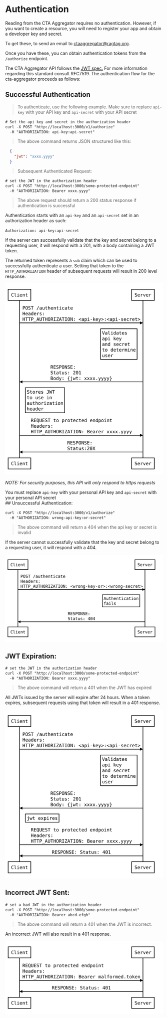 # Authentication

Reading from the CTA Aggregator requires no authentication.  However, if you want to create a resource, you
will need to register your app and obtain a developer key and secret.

To get these, to send an email to <a href='mailto:ctaaggregator@ragtag.org'>ctaaggregator@ragtag.org</a>.

Once you have these, you can obtain authentication tokens from the `/authorize` endpoint.

The CTA Aggregator API follows the [JWT spec.](https://tools.ietf.org/html/rfc7519) For more information regarding this standard consult RFC7519.
The authentication flow for the cta-aggregator proceeds as follows:

## Successful Authentication
> To authenticate, use the following example.
> Make sure to replace `api-key` with your API key and `api-secret` with your API secret

```shell
# Set the api key and secret in the authorization header
curl -X POST "http://localhost:3000/v1/authorize"
  -H "AUTHORIZATION: api-key:api-secret"
```

> The above command returns JSON structured like this:

```json
  {
    "jwt": "xxxx.yyyy"
  }
```

> Subsequent Authenticated Request:

```shell
# set the JWT in the authorization header
curl -X POST "http://localhost:3000/some-protected-endpoint"
  -H "AUTHORIZATION: Bearer xxxx.yyyy"
```

> The above request should return a 200 status response if authentication is successful

Authentication starts with an `api-key` and an `api-secret` set in an authorization header as such:

`Authorization: api-key:api-secret`

If the server can successfully validate that the key and secret belong to a requesting user, it will respond with a 201, with a body containing a JWT token.

The returned token represents a `sub` claim which can be used to successfully authenticate a user. Setting that token to the `HTTP_AUTHORIZATION` header of subsequent requests will result in 200 level response.

![Successful Authentication](images/successful_auth.svg "successful authentication ladder diagram")

*NOTE: For security purposes, this API will only respond to https requests*

<aside class="notice">
You must replace <code>api-key</code> with your personal API key and <code>api-secret</code> with your personal API secret
</aside>
## Unsuccessful Authentication:

```shell
curl -X POST "http://localhost:3000/v1/authorize"
  -H "AUTHORIZATION: wrong-api-key:or-secret"
```
> The above command will return a 404 when the api key or secret is invalid

If the server cannot successfully validate that the key and secret belong to a requesting user, it will respond with a 404.

![Unsuccessful Authentication](images/unsuccessful_auth.svg "unsuccessful authentication ladder diagram")
## JWT Expiration:

```shell
# set the JWT in the authorization header
curl -X POST "http://localhost:3000/some-protected-endpoint"
  -H "AUTHORIZATION: Bearer xxxx.yyyy"
```
> The above command will return a 401 when the JWT has expired

All JWTs issued by the server will expire after 24 hours. When a token expires, subsequent requests using that token will result in a 401 response.

![JWT Expires](images/jwt_expires.svg "expired jwt ladder diagram")
## Incorrect JWT Sent:

```shell
# set a bad JWT in the authorization header
curl -X POST "http://localhost:3000/some-protected-endpoint"
  -H "AUTHORIZATION: Bearer abcd.efgh"
```
> The above command will return a 401 when the JWT is incorrect.

An incorrect JWT will also result in a 401 response.

![Bad JWT](images/bad_jwt.svg "bad jwt ladder diagram")
